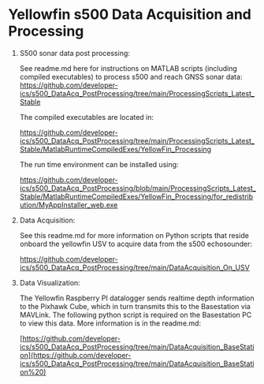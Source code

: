 # Yellowfin s500 Data Acquisition and Processing

1.  S500 sonar data post processing:

    See readme.md here for instructions on MATLAB scripts (including compiled executables) to process s500 and reach GNSS sonar data: <https://github.com/developer-ics/s500_DataAcq_PostProcessing/tree/main/ProcessingScripts_Latest_Stable>

    The compiled executables are located in:

    <https://github.com/developer-ics/s500_DataAcq_PostProcessing/tree/main/ProcessingScripts_Latest_Stable/MatlabRuntimeCompiledExes/YellowFin_Processing>

    The run time environment can be installed using:

    <https://github.com/developer-ics/s500_DataAcq_PostProcessing/blob/main/ProcessingScripts_Latest_Stable/MatlabRuntimeCompiledExes/YellowFin_Processing/for_redistribution/MyAppInstaller_web.exe>

2.  Data Acquisition:

    See this readme.md for more information on Python scripts that reside onboard the yellowfin USV to acquire data from the s500 echosounder:

    https://github.com/developer-ics/s500_DataAcq_PostProcessing/tree/main/DataAcquisition_On_USV

3.  Data Visualization:

    The Yellowfin Raspberry PI datalogger sends realtime depth information to the Pixhawk Cube, which in turn transmits this to the Basestation via MAVLink. The following python script is required on the Basestation PC to view this data. More information is in the readme.md:

    [https://github.com/developer-ics/s500_DataAcq_PostProcessing/tree/main/DataAcquisition_BaseStation](https://github.com/developer-ics/s500_DataAcq_PostProcessing/tree/main/DataAcquisition_BaseStation%20)
